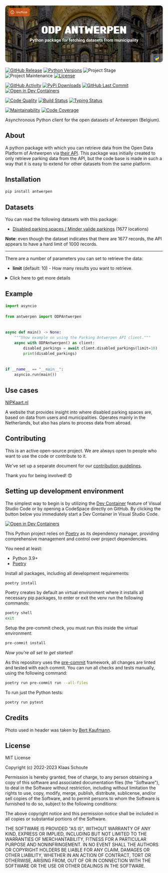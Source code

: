 <!-- Banner -->
![alt Banner of the odp antwerpen package](https://raw.githubusercontent.com/klaasnicolaas/python-antwerpen/main/assets/header_odp_antwerpen-min.png)

<!-- PROJECT SHIELDS -->
[![GitHub Release][releases-shield]][releases]
[![Python Versions][python-versions-shield]][pypi]
![Project Stage][project-stage-shield]
![Project Maintenance][maintenance-shield]
[![License][license-shield]](LICENSE)

[![GitHub Activity][commits-shield]][commits-url]
[![PyPi Downloads][downloads-shield]][downloads-url]
[![GitHub Last Commit][last-commit-shield]][commits-url]
[![Open in Dev Containers][devcontainer-shield]][devcontainer]

[![Code Quality][code-quality-shield]][code-quality]
[![Build Status][build-shield]][build-url]
[![Typing Status][typing-shield]][typing-url]

[![Maintainability][maintainability-shield]][maintainability-url]
[![Code Coverage][codecov-shield]][codecov-url]

Asynchronous Python client for the open datasets of Antwerpen (Belgium).

## About

A python package with which you can retrieve data from the Open Data Platform of Antwerpen via [their API][api]. This package was initially created to only retrieve parking data from the API, but the code base is made in such a way that it is easy to extend for other datasets from the same platform.

## Installation

```bash
pip install antwerpen
```

## Datasets

You can read the following datasets with this package:

- [Disabled parking spaces / Minder valide parkings][disabled_parkings] (1677 locations)

**Note**: even though the dataset indicates that there are 1677 records, the API appears to have a hard limit of 1000 records.

---

There are a number of parameters you can set to retrieve the data:

- **limit** (default: 10) - How many results you want to retrieve.

<details>
    <summary>Click here to get more details</summary>

### Disabled parking spaces

| Variable | Type | Description |
| :------- | :--- | :---------- |
| `entry_id` | integer | The ID of this location |
| `number` | integer | The number of parking spots on this location |
| `orientation` | string | The orientation of this location |
| `destination` | string | The destination of this location |
| `window_time` | string (none) | The window time of this location |
| `lined` | boolean | Whether this location is lined |
| `status` | string | The status of this location |
| `gis_id` | string | The GIS ID of this location |
| `created_at` | datetime | The date this location was added to the dataset, not all locations have a value |
| `coordinates` | list (float) | The coordinates of this location |

</details>

## Example

```python
import asyncio

from antwerpen import ODPAntwerpen


async def main() -> None:
    """Show example on using the Parking Antwerpen API client."""
    async with ODPAntwerpen() as client:
        disabled_parkings = await client.disabled_parkings(limit=10)
        print(disabled_parkings)


if __name__ == "__main__":
    asyncio.run(main())
```

## Use cases

[NIPKaart.nl][nipkaart]

A website that provides insight into where disabled parking spaces are, based on data from users and municipalities. Operates mainly in the Netherlands, but also has plans to process data from abroad.

## Contributing

This is an active open-source project. We are always open to people who want to
use the code or contribute to it.

We've set up a separate document for our
[contribution guidelines](CONTRIBUTING.md).

Thank you for being involved! :heart_eyes:

## Setting up development environment

The simplest way to begin is by utilizing the [Dev Container][devcontainer]
feature of Visual Studio Code or by opening a CodeSpace directly on GitHub.
By clicking the button below you immediately start a Dev Container in Visual Studio Code.

[![Open in Dev Containers][devcontainer-shield]][devcontainer]

This Python project relies on [Poetry][poetry] as its dependency manager,
providing comprehensive management and control over project dependencies.

You need at least:

- Python 3.9+
- [Poetry][poetry-install]

Install all packages, including all development requirements:

```bash
poetry install
```

Poetry creates by default an virtual environment where it installs all
necessary pip packages, to enter or exit the venv run the following commands:

```bash
poetry shell
exit
```

Setup the pre-commit check, you must run this inside the virtual environment:

```bash
pre-commit install
```

*Now you're all set to get started!*

As this repository uses the [pre-commit][pre-commit] framework, all changes
are linted and tested with each commit. You can run all checks and tests
manually, using the following command:

```bash
poetry run pre-commit run --all-files
```

To run just the Python tests:

```bash
poetry run pytest
```

## Credits

Photo used in header was taken by [Bert Kaufmann](https://www.flickr.com/photos/22746515@N02/50497311187/in/photostream/).

## License

MIT License

Copyright (c) 2022-2023 Klaas Schoute

Permission is hereby granted, free of charge, to any person obtaining a copy
of this software and associated documentation files (the "Software"), to deal
in the Software without restriction, including without limitation the rights
to use, copy, modify, merge, publish, distribute, sublicense, and/or sell
copies of the Software, and to permit persons to whom the Software is
furnished to do so, subject to the following conditions:

The above copyright notice and this permission notice shall be included in all
copies or substantial portions of the Software.

THE SOFTWARE IS PROVIDED "AS IS", WITHOUT WARRANTY OF ANY KIND, EXPRESS OR
IMPLIED, INCLUDING BUT NOT LIMITED TO THE WARRANTIES OF MERCHANTABILITY,
FITNESS FOR A PARTICULAR PURPOSE AND NONINFRINGEMENT. IN NO EVENT SHALL THE
AUTHORS OR COPYRIGHT HOLDERS BE LIABLE FOR ANY CLAIM, DAMAGES OR OTHER
LIABILITY, WHETHER IN AN ACTION OF CONTRACT, TORT OR OTHERWISE, ARISING FROM,
OUT OF OR IN CONNECTION WITH THE SOFTWARE OR THE USE OR OTHER DEALINGS IN THE
SOFTWARE.

[api]: https://portaal-stadantwerpen.opendata.arcgis.com
[disabled_parkings]: https://portaal-stadantwerpen.opendata.arcgis.com/datasets/stadAntwerpen::parkeerplaatsen-voor-personen-met-een-handicap/about
[nipkaart]: https://www.nipkaart.nl

<!-- MARKDOWN LINKS & IMAGES -->
[build-shield]: https://github.com/klaasnicolaas/python-antwerpen/actions/workflows/tests.yaml/badge.svg
[build-url]: https://github.com/klaasnicolaas/python-antwerpen/actions/workflows/tests.yaml
[code-quality-shield]: https://github.com/klaasnicolaas/python-antwerpen/actions/workflows/codeql.yaml/badge.svg
[code-quality]: https://github.com/klaasnicolaas/python-antwerpen/actions/workflows/codeql.yaml
[commits-shield]: https://img.shields.io/github/commit-activity/y/klaasnicolaas/python-antwerpen.svg
[commits-url]: https://github.com/klaasnicolaas/python-antwerpen/commits/main
[codecov-shield]: https://codecov.io/gh/klaasnicolaas/python-antwerpen/branch/main/graph/badge.svg?token=LJULYJC8VT
[codecov-url]: https://codecov.io/gh/klaasnicolaas/python-antwerpen
[devcontainer-shield]: https://img.shields.io/static/v1?label=Dev%20Containers&message=Open&color=blue&logo=visualstudiocode
[devcontainer]: https://vscode.dev/redirect?url=vscode://ms-vscode-remote.remote-containers/cloneInVolume?url=https://github.com/klaasnicolaas/python-antwerpen
[downloads-shield]: https://img.shields.io/pypi/dm/antwerpen
[downloads-url]: https://pypistats.org/packages/antwerpen
[license-shield]: https://img.shields.io/github/license/klaasnicolaas/python-antwerpen.svg
[last-commit-shield]: https://img.shields.io/github/last-commit/klaasnicolaas/python-antwerpen.svg
[maintenance-shield]: https://img.shields.io/maintenance/yes/2023.svg
[maintainability-shield]: https://api.codeclimate.com/v1/badges/43af030f43d5f3bc6a90/maintainability
[maintainability-url]: https://codeclimate.com/github/klaasnicolaas/python-antwerpen/maintainability
[project-stage-shield]: https://img.shields.io/badge/project%20stage-experimental-yellow.svg
[pypi]: https://pypi.org/project/antwerpen/
[python-versions-shield]: https://img.shields.io/pypi/pyversions/antwerpen
[typing-shield]: https://github.com/klaasnicolaas/python-antwerpen/actions/workflows/typing.yaml/badge.svg
[typing-url]: https://github.com/klaasnicolaas/python-antwerpen/actions/workflows/typing.yaml
[releases-shield]: https://img.shields.io/github/release/klaasnicolaas/python-antwerpen.svg
[releases]: https://github.com/klaasnicolaas/python-antwerpen/releases

[poetry-install]: https://python-poetry.org/docs/#installation
[poetry]: https://python-poetry.org
[pre-commit]: https://pre-commit.com
